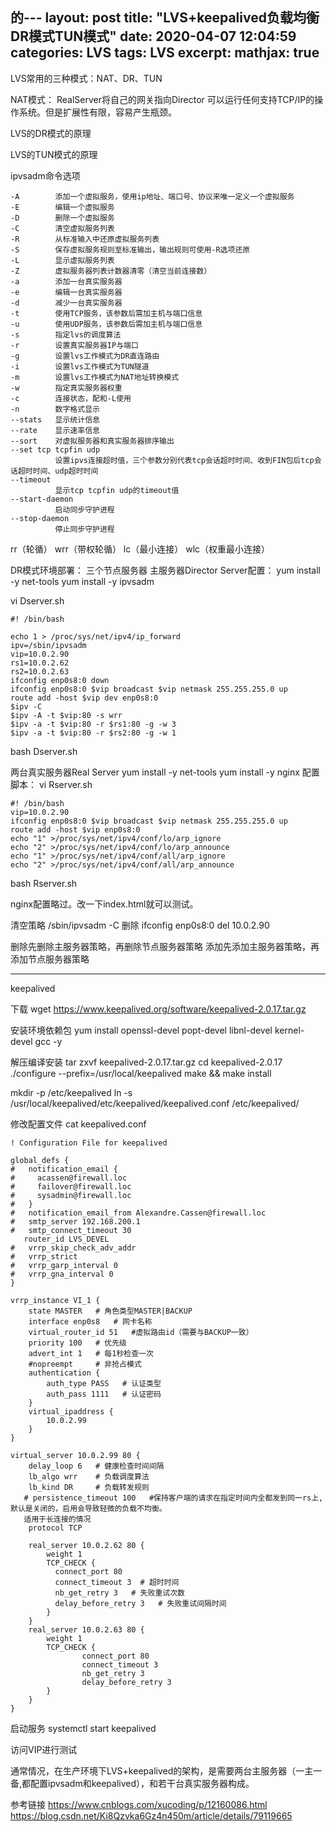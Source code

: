 的---
layout: post
title:  "LVS+keepalived负载均衡DR模式TUN模式"
date:   2020-04-07 12:04:59
categories:  LVS
tags: LVS
excerpt: 
mathjax: true
---

LVS常用的三种模式：NAT、DR、TUN

NAT模式：
RealServer将自己的网关指向Director
可以运行任何支持TCP/IP的操作系统。但是扩展性有限，容易产生瓶颈。

LVS的DR模式的原理

LVS的TUN模式的原理


ipvsadm命令选项
```
-A        添加一个虚拟服务，使用ip地址、端口号、协议来唯一定义一个虚拟服务
-E        编辑一个虚拟服务
-D        删除一个虚拟服务
-C        清空虚拟服务列表
-R        从标准输入中还原虚拟服务列表
-S        保存虚拟服务规则至标准输出，输出规则可使用-R选项还原
-L        显示虚拟服务列表
-Z        虚拟服务器列表计数器清零（清空当前连接数）
-a        添加一台真实服务器
-e        编辑一台真实服务器
-d        减少一台真实服务器
-t        使用TCP服务，该参数后需加主机与端口信息
-u        使用UDP服务，该参数后需加主机与端口信息
-s        指定lvs的调度算法
-r        设置真实服务器IP与端口
-g        设置lvs工作模式为DR直连路由
-i        设置lvs工作模式为TUN隧道
-m        设置lvs工作模式为NAT地址转换模式
-w        指定真实服务器权重
-c        连接状态，配和-L使用
-n        数字格式显示
--stats   显示统计信息
--rate    显示速率信息
--sort    对虚拟服务器和真实服务器排序输出
--set tcp tcpfin udp
          设置ipvs连接超时值，三个参数分别代表tcp会话超时时间、收到FIN包后tcp会话超时时间、udp超时时间
--timeout
          显示tcp tcpfin udp的timeout值
--start-daemon
          启动同步守护进程
--stop-daemon
          停止同步守护进程
```

rr（轮循）
wrr（带权轮循）
lc（最小连接）
wlc（权重最小连接）

DR模式环境部署：
三个节点服务器
主服务器Director Server配置：
yum install -y net-tools
yum install -y ipvsadm

vi Dserver.sh
```
#! /bin/bash

echo 1 > /proc/sys/net/ipv4/ip_forward
ipv=/sbin/ipvsadm
vip=10.0.2.90
rs1=10.0.2.62
rs2=10.0.2.63
ifconfig enp0s8:0 down
ifconfig enp0s8:0 $vip broadcast $vip netmask 255.255.255.0 up
route add -host $vip dev enp0s8:0
$ipv -C
$ipv -A -t $vip:80 -s wrr
$ipv -a -t $vip:80 -r $rs1:80 -g -w 3
$ipv -a -t $vip:80 -r $rs2:80 -g -w 1

```
bash Dserver.sh



两台真实服务器Real Server
yum install -y net-tools
yum install -y nginx
配置脚本：
vi Rserver.sh

```
#! /bin/bash
vip=10.0.2.90
ifconfig enp0s8:0 $vip broadcast $vip netmask 255.255.255.0 up
route add -host $vip enp0s8:0
echo "1" >/proc/sys/net/ipv4/conf/lo/arp_ignore
echo "2" >/proc/sys/net/ipv4/conf/lo/arp_announce
echo "1" >/proc/sys/net/ipv4/conf/all/arp_ignore
echo "2" >/proc/sys/net/ipv4/conf/all/arp_announce
```
bash Rserver.sh

nginx配置略过。改一下index.html就可以测试。



清空策略
/sbin/ipvsadm -C
删除
ifconfig enp0s8:0 del 10.0.2.90

删除先删除主服务器策略，再删除节点服务器策略
添加先添加主服务器策略，再添加节点服务器策略


------------------------


keepalived

下载
wget https://www.keepalived.org/software/keepalived-2.0.17.tar.gz

安装环境依赖包
yum install openssl-devel popt-devel libnl-devel kernel-devel gcc -y

解压编译安装
tar zxvf keepalived-2.0.17.tar.gz
cd keepalived-2.0.17
./configure --prefix=/usr/local/keepalived
make && make install

mkdir -p /etc/keepalived
ln -s /usr/local/keepalived/etc/keepalived/keepalived.conf /etc/keepalived/

修改配置文件
cat keepalived.conf
```
! Configuration File for keepalived

global_defs {
#   notification_email {
#     acassen@firewall.loc
#     failover@firewall.loc
#     sysadmin@firewall.loc
#   }
#   notification_email_from Alexandre.Cassen@firewall.loc
#   smtp_server 192.168.200.1
#   smtp_connect_timeout 30
   router_id LVS_DEVEL
#   vrrp_skip_check_adv_addr
#   vrrp_strict
#   vrrp_garp_interval 0
#   vrrp_gna_interval 0
}

vrrp_instance VI_1 {
    state MASTER   # 角色类型MASTER|BACKUP
    interface enp0s8   # 网卡名称
    virtual_router_id 51   #虚拟路由id（需要与BACKUP一致）
    priority 100   # 优先级
    advert_int 1   # 每1秒检查一次
    #nopreempt     # 非抢占模式
    authentication {
        auth_type PASS   # 认证类型
        auth_pass 1111   # 认证密码
    }
    virtual_ipaddress {
        10.0.2.99
    }
}

virtual_server 10.0.2.99 80 {
    delay_loop 6   # 健康检查时间间隔
    lb_algo wrr    # 负载调度算法
    lb_kind DR     # 负载转发规则
   # persistence_timeout 100   #保持客户端的请求在指定时间内全都发到同一rs上,默认是关闭的，启用会导致轻微的负载不均衡。
   适用于长连接的情况
    protocol TCP

    real_server 10.0.2.62 80 {
        weight 1
        TCP_CHECK {
          connect_port 80
          connect_timeout 3  # 超时时间
          nb_get_retry 3   # 失败重试次数
          delay_before_retry 3   # 失败重试间隔时间
        }
    }
    real_server 10.0.2.63 80 {
        weight 1
        TCP_CHECK {
                connect_port 80
                connect_timeout 3
                nb_get_retry 3
                delay_before_retry 3
        }
    }
}
```
启动服务
systemctl start keepalived

访问VIP进行测试


通常情况，在生产环境下LVS+keepalived的架构，是需要两台主服务器（一主一备,都配置ipvsadm和keepalived），和若干台真实服务器构成。


参考链接
https://www.cnblogs.com/xucoding/p/12160086.html
https://blog.csdn.net/Ki8Qzvka6Gz4n450m/article/details/79119665
